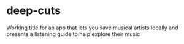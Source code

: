 # deep-cuts
Working title for an app that lets you save musical artists locally and presents a listening guide to help explore their music
